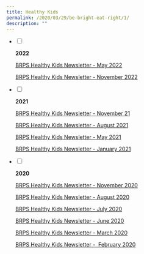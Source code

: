 ```yaml
---
title: Healthy Kids
permalink: /2020/03/29/be-bright-eat-right/1/
description: ""
---
```

<ul class="jekyllcodex_accordion">
<li>
<input type="checkbox" id="accordion1">
<label for="accordion1"><p><strong>2022</strong></p></label>
<div>
<p><a href="/files/BRPS-Healthy-Kids-Newsletter-May-2022.pdf">BRPS Healthy Kids Newsletter - May 2022</a></p>
	<p><a href="/files/nov%202022%20-%20brps%20healthy%20kids%20newsletter.pdf">BRPS Healthy Kids Newsletter - November 2022</a></p>
</div>
</li>  
<li>
<input type="checkbox" id="accordion2">
<label for="accordion2"><p><strong>2021</strong></p></label>
<div>
<p><a href="/files/BRPS-Healthy-Kids-Newsletter-Nov-21.pdf">BRPS Healthy Kids Newsletter - November 21</a></p>
<p><a href="/files/BRPS-Healthy-Kids-Newsletter-Aug-2021-1.pdf">BRPS Healthy Kids Newsletter - August 2021</a></p>
<p><a href="/files/BRPS-Healthy-Kids-Newsletter-MAY-2021.pdf">BRPS Healthy Kids Newsletter - May 2021</a></p>
<p><a href="/files/BRPS-Healthy-Kids-Newsletter-JAN-2021.pdf">BRPS Healthy Kids Newsletter - January 2021</a></p>
</div>
</li>  
<li>
<input type="checkbox" id="accordion3">
<label for="accordion3"><p><strong>2020</strong></p></label>
<div>
<p><a href="/files/BRPS-Healthy-Kids-Newsletter-NOV-2020.pdf">BRPS Healthy Kids Newsletter - November 2020</a></p>
<p><a href="/files/Update_BRPS-Healthy-Kids-Newsletter-AUG-2020-final.pdf">BRPS Healthy Kids Newsletter - August 2020</a></p>
<p><a href="/files/BRPS-Healthy-Kids-Newsletter-JULY-2020.pdf">BRPS Healthy Kids Newsletter - July 2020</a></p>
<p><a href="/files/BRPS-Healthy-Kids-Newsletter-June-2020-final.pdf">BRPS Healthy Kids Newsletter - June 2020</a></p>
<p><a href="/files/BRPS-Healthy-Kids-Newsletter-March-2020.pdf">BRPS Healthy Kids Newsletter - March 2020</a></p>
<p><a href="/files/BRPS-Healthy-Kids-Newsletter-27-Feb-2020-Final-TAPGRABGO-SATS-logo.pdf">BRPS Healthy Kids Newsletter -&nbsp; February 2020</a></p>
</div>
</li>
</ul>